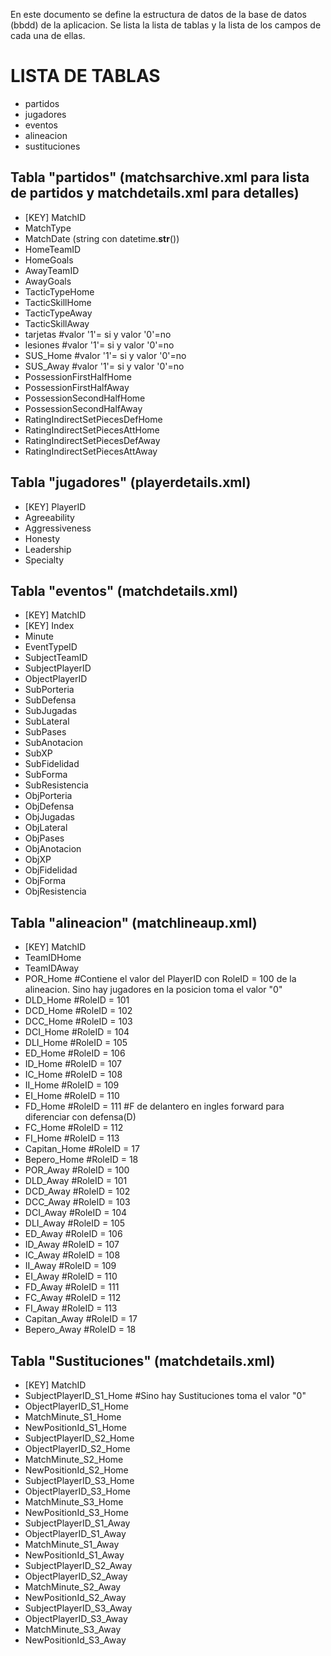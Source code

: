 En este documento se define la estructura de datos de la base de datos (bbdd) de la aplicacion.
Se lista la lista de tablas y la lista de los campos de cada una de ellas.

# LISTA DE TABLAS
- partidos
- jugadores
- eventos
- alineacion
- sustituciones

## Tabla "partidos" (matchsarchive.xml para lista de partidos y matchdetails.xml para detalles)
- [KEY] MatchID
- MatchType
- MatchDate (string con datetime.__str__())
- HomeTeamID
- HomeGoals
- AwayTeamID
- AwayGoals
- TacticTypeHome
- TacticSkillHome
- TacticTypeAway
- TacticSkillAway
- tarjetas #valor '1'= si y valor '0'=no
- lesiones #valor '1'= si y valor '0'=no
- SUS_Home #valor '1'= si y valor '0'=no
- SUS_Away #valor '1'= si y valor '0'=no
- PossessionFirstHalfHome
- PossessionFirstHalfAway
- PossessionSecondHalfHome
- PossessionSecondHalfAway
- RatingIndirectSetPiecesDefHome
- RatingIndirectSetPiecesAttHome
- RatingIndirectSetPiecesDefAway
- RatingIndirectSetPiecesAttAway

## Tabla "jugadores" (playerdetails.xml)
- [KEY] PlayerID
- Agreeability
- Aggressiveness
- Honesty
- Leadership
- Specialty

## Tabla "eventos" (matchdetails.xml)
- [KEY] MatchID
- [KEY] Index
- Minute
- EventTypeID
- SubjectTeamID
- SubjectPlayerID
- ObjectPlayerID
- SubPorteria
- SubDefensa
- SubJugadas
- SubLateral
- SubPases
- SubAnotacion
- SubXP
- SubFidelidad
- SubForma
- SubResistencia
- ObjPorteria
- ObjDefensa
- ObjJugadas
- ObjLateral
- ObjPases
- ObjAnotacion
- ObjXP
- ObjFidelidad
- ObjForma
- ObjResistencia

## Tabla "alineacion" (matchlineaup.xml)
- [KEY] MatchID
- TeamIDHome
- TeamIDAway
- POR_Home #Contiene el valor del PlayerID con RoleID = 100 de la alineacion. Sino hay jugadores en la posicion toma el valor "0"
- DLD_Home #RoleID = 101
- DCD_Home #RoleID = 102
- DCC_Home #RoleID = 103
- DCI_Home #RoleID = 104
- DLI_Home #RoleID = 105
- ED_Home #RoleID = 106
- ID_Home #RoleID = 107
- IC_Home #RoleID = 108
- II_Home #RoleID = 109
- EI_Home #RoleID = 110
- FD_Home #RoleID = 111 #F de delantero en ingles forward para diferenciar con defensa(D)
- FC_Home #RoleID = 112
- FI_Home #RoleID = 113
- Capitan_Home #RoleID = 17
- Bepero_Home #RoleID = 18
- POR_Away #RoleID = 100
- DLD_Away #RoleID = 101
- DCD_Away #RoleID = 102
- DCC_Away #RoleID = 103
- DCI_Away #RoleID = 104
- DLI_Away #RoleID = 105
- ED_Away #RoleID = 106
- ID_Away #RoleID = 107
- IC_Away #RoleID = 108
- II_Away #RoleID = 109
- EI_Away #RoleID = 110
- FD_Away #RoleID = 111
- FC_Away #RoleID = 112
- FI_Away #RoleID = 113
- Capitan_Away #RoleID = 17
- Bepero_Away #RoleID = 18

## Tabla "Sustituciones" (matchdetails.xml)
- [KEY] MatchID
- SubjectPlayerID_S1_Home #Sino hay Sustituciones toma el valor "0"
- ObjectPlayerID_S1_Home
- MatchMinute_S1_Home
- NewPositionId_S1_Home
- SubjectPlayerID_S2_Home
- ObjectPlayerID_S2_Home
- MatchMinute_S2_Home
- NewPositionId_S2_Home
- SubjectPlayerID_S3_Home
- ObjectPlayerID_S3_Home
- MatchMinute_S3_Home
- NewPositionId_S3_Home
- SubjectPlayerID_S1_Away
- ObjectPlayerID_S1_Away
- MatchMinute_S1_Away
- NewPositionId_S1_Away
- SubjectPlayerID_S2_Away
- ObjectPlayerID_S2_Away
- MatchMinute_S2_Away
- NewPositionId_S2_Away
- SubjectPlayerID_S3_Away
- ObjectPlayerID_S3_Away
- MatchMinute_S3_Away
- NewPositionId_S3_Away
